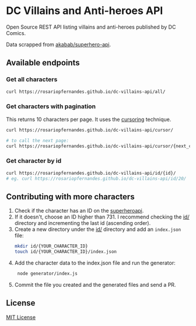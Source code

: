 # DC Villains and Anti-heroes API

Open Source REST API listing villains and anti-heroes published by DC Comics.

Data scrapped from [akabab/superhero-api](https://github.com/akabab/superhero-api).

## Available endpoints

### Get all characters
```bash
curl https://rosariopfernandes.github.io/dc-villains-api/all/
```

### Get characters with pagination
This returns 10 characters per page. It uses the
 [cursoring](https://developer.twitter.com/en/docs/basics/cursoring)
 technique.
```bash
curl https://rosariopfernandes.github.io/dc-villains-api/cursor/

# to call the next page:
curl https://rosariopfernandes.github.io/dc-villains-api/cursor/{next_cursor}/
```

### Get character by id

```bash
curl https://rosariopfernandes.github.io/dc-villains-api/id/{id}/
# eg. curl https://rosariopfernandes.github.io/dc-villains-api/id/20/
```

## Contributing with more characters

1. Check if the character has an ID on the [superheroapi](https://superheroapi.com/ids.html).
2. If it doesn't, choose an ID higher than 731. I recommend checking the [id/](/id) directory
 and incrementing the last id (ascending order).
3. Create a new directory under the [id/](/id) directory and add an `index.json` file:
    ```bash
    mkdir id/{YOUR_CHARACTER_ID}
    touch id/{YOUR_CHARACTER_ID}/index.json
    ```
4. Add the character data to the index.json file and run the generator:
   ```bash
    node generator/index.js
    ```
5. Commit the file you created and the generated files and send a PR. 

## License

[MIT License](LICENSE)
